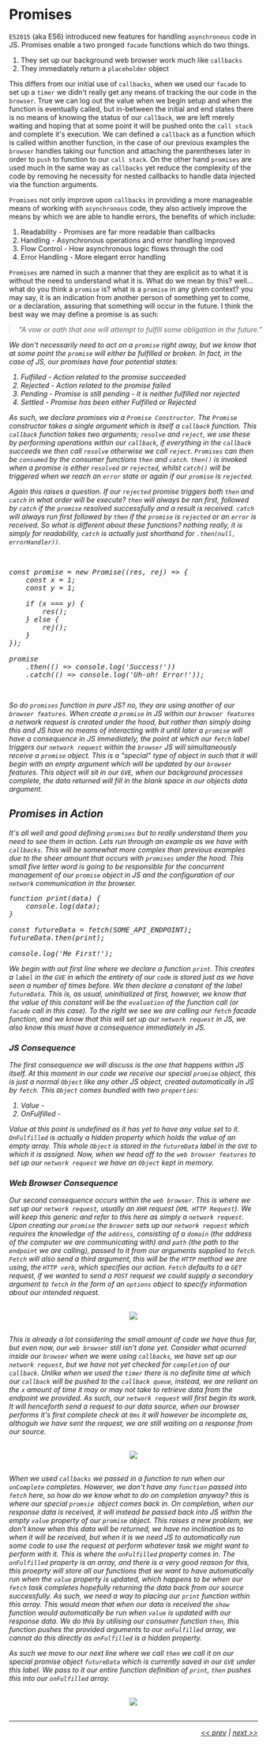 # Promises

`ES2015` (aka ES6) introduced new features for handling `asynchronous` code in JS. Promises enable a two pronged `facade` functions which do two things.

1. They set up our background web browser work much like `callbacks`
2. They immediately return a `placeholder` object

This differs from our initial use of `callbacks`, when we used our `facade` to set up a `timer` we didn't really get any means of tracking the our code in the `browser`. True we can log out the value when we begin setup and when the function is eventually called, but in-between the initial and end states there is no means of knowing the status of our `callback`, we are left merely waiting and hoping that at some point it will be pushed onto the `call stack` and complete it's execution. We can defined a `callback` as a function which is called within another function, in the case of our previous examples the `browser` handles taking our function and attaching the parentheses later in order to `push` to function to our `call stack`. On the other hand `promises` are used much in the same way as `callbacks` yet reduce the complexity of the code by removing he necessity for nested callbacks to handle data injected via the function arguments.

`Promises` not only improve upon `callbacks` in providing a more manageable means of working with `asynchronous` code, they also actively improve the means by which we are able to handle errors, the benefits of which include:

1. Readability - Promises are far more readable than callbacks
2. Handling - Asynchronous operations and error handling improved
3. Flow Control - How asynchronous logic flows through the cod
4. Error Handling - More elegant error handling

`Promises` are named in such a manner that they are explicit as to what it is without the need to understand what it is. What do we mean by this? well... what do you think a `promise` is? what is a `promise` in any given context? you may say, it is an indication from another person of something yet to come, or a declaration, assuring that something will occur in the future. I think the best way we may define a promise is as such:

<div align="center" >
<BlockQuote style="margin: auto; width: 500px;">
<em>
"A vow or oath that one will attempt to fulfill some obligation in the future."
</BlockQuote>
</div>

We don't necessarily need to act on a `promise` right away, but we know that at some point the `promise` will either be fulfilled or broken. In fact, in the case of JS, our promises have four potential states:

1. Fulfilled - Action related to the promise succeeded
2. Rejected - Action related to the promise failed
3. Pending - Promise is still pending - it is neither fulfilled nor rejected
4. Settled - Promise has been either Fulfilled or Rejected

As such, we declare promises via a `Promise Constructor`. The `Promise` constructor takes a single argument which is itself a `callback` function. This `callback` function takes two arguments; `resolve` and `reject`, we use these by performing operations within our `callback`, if everything in the `callback` succeeds we then call `resolve` otherwise we call `reject`. `Promises` can then be `consumed` by the consumer functions `then` and `catch`. `then()` is invoked when a promise is either `resolved` or `rejected`, whilst `catch()` will be triggered when we reach an `error` state or again if our `promise` is `rejected`.

Again this raises a question. If our `rejected` promise triggers both `then` and `catch` in what order will be execute? `then` will always be ran first, followed by `catch` if the `promise` resolved successfully and a result is received. `catch` will always run first followed by `then` if the `promise` is `rejected` or an `error` is received. So what is different about these functions? nothing really, it is simply for readability, `catch` is actually just shorthand for `.then(null, errorHandler))`.

<br />

<pre>
const promise = new Promise((res, rej) => {
    const x = 1;
    const y = 1;

    if (x === y) {
        res();
    } else {
        rej();
    }
});

promise
    .then(() => console.log('Success!'))
    .catch(() => console.log('Uh-oh! Error!'));
</pre>

<br />

So do `promises` function in pure JS? no, they are using another of our `browser features`. When create a `promise` in JS within our `browser features` a network request is created under the hood, but rather than simply doing this and JS have no means of interacting with it until later a `promise` will have a consequence in JS immediately, the point at which our `fetch` label triggers our `network request` within the `browser` JS will simultaneously receive a `promise` object. This is a "special" type of object in such that it will begin with an empty argument which will be updated by our `browser` features. This object will sit in our `GVE`, when our background processes complete, the data returned will fill in the blank space in our objects data argument.

## Promises in Action

It's all well and good defining `promises` but to really understand them you need to see them in action. Lets run through an example as we have with `callbacks`. This will be somewhat more complex than previous examples due to the sheer amount that occurs with `promises` under the hood. This small five letter word is going to be responsible for the concurrent management of our `promise` object in JS and the configuration of our `network` communication in the browser.

<pre>
function print(data) {
    console.log(data);
}

const futureData = fetch(SOME_API_ENDPOINT);
futureData.then(print);

console.log('Me First!');
</pre>

We begin with out first line where we declare a function `print`. This creates a `label` in the `GVE` in which the entirety of our `code` is stored just as we have seen a number of times before. We then declare a constant of the label `futureData`. This is, as usual, uninitialized at first, however, we know that the value of this constant will be the `evaluation` of the function call (or `facade` call in this case). To the right we see we are calling our `fetch` facade function, and we know that this will set up our `network request` in JS, we also know this must have a consequence immediately in JS.

### JS Consequence

The first consequence we will discuss is the one that happens within JS itself. At this moment in our code we receive our special `promise` object, this is just a normal `Object` like any other JS object, created automatically in JS by `fetch`. This `Object` comes bundled with two `properties`:

1. Value -
2. OnFulfilled -

Value at this point is undefined as it has yet to have any value set to it. `OnFulfilled` is actually a hidden property which holds the value of an empty array. This whole `Object` is stored in the `futureData` label in the `GVE` to which it is assigned. Now, when we head off to the `web browser features` to set up our `network request` we have an `Object` kept in memory.

### Web Browser Consequence

Our second consequence occurs within the `web browser`. This is where we set up our `network request`, usually an `XHR` request (`XML HTTP Request`). We will keep this generic and refer to this here as simply a `network request`. Upon creating our `promise` the `browser` sets up our `network request` which requires the knowledge of the `address`, consisting of a `domain` (the address of the computer we are communicating with) and `path` (the path to the `endpoint` we are calling), passed to it from our arguments supplied to `fetch`. `Fetch` will also send a third argument, this will be the `HTTP` method we are using, the `HTTP verb`, which specifies our action. `Fetch` defaults to a `GET` request, if we wanted to send a `POST` request we could supply a secondary argument to `fetch` in the form of an `options` object to specify information about our intended request.

<br />

<div align="center">
    <img src="../images/networkConsequence.png">
</div>

<br />

This is already a lot considering the small amount of code we have thus far, but even now, our `web browser` still isn't done yet. Consider what ocurred inside our `browser` when we were using `callbacks`, we have set up our `network request`, but we have not yet checked for `completion` of our `callback`.  Unlike when we used the `timer` there is no definite time at which our `callback` will be pushed to the `callback queue`, instead, we are reliant on the `x` amount of time it may or may not take to retrieve data from the endpoint we provided. As such, our `network request` will first begin its work. It will henceforth send a request to our data source, when our browser performs it's first complete check at `0ms` it will however be incomplete as, althoguh we have sent the request, we are still waiting on a response from our source.

<br />

<div align="center">
    <img src="../images/externalRequest.png">
</div>

<br />

When we used `callbacks` we passed in a function to run when our `onComplete` completes. However, we don't have any `function` passed into `fetch` here, so how do we know what to do on completion anyway? this is where our special `promsie `object comes back in. On completion, when our response data is received, it will instead be passed back into JS within the empty `value` property of our `promise` object. This raises a new problem, we don't know when this data will be returned, we have no inclination as to when it will be received, but when it is we need JS to automatically run some code to use the request at perform whatever task we might want to perform with it. This is where the `onFulfilled` property comes in. The `onFulfilled` property is an array, and there is a very good reason for this, this proeprty will store all our functions that we want to have automatically run when the `value` property is updated, which happens to be when our `fetch` task completes hopefully returning the data back from our source successfully. As such, we need a way to placing our `print` function within this array. This would mean that when our data is received the `show` function would automatically be run when `value` is updated with our response data. We do this by utilising our consumer function `then`, this function pushes the provided arguments to our `onFulfilled` array, we cannot do this directly as `onFulfilled` is a hidden property.

As such we move to our next line where we call `then` we call it on our special promise object `futureData` which is currently saved in our `GVE` under this label. We pass to it our entire function definition of `print`, `then` pushes this into our `onFulfilled` array.

<br />

<div align="center">
    <img src="../images/pushThen.png">
</div>

<br />

---

<div align="right">

[<< prev](./11_web_api_interface.md) | [next >>](./)

</div>